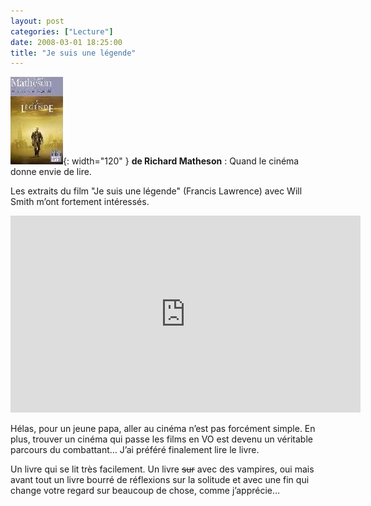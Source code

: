 ```yaml
---
layout: post
categories: ["Lecture"]
date: 2008-03-01 18:25:00
title: "Je suis une légende"
---
```


![couverture](/assets/images/couv_lecture/jesuisunelegende.webp){: width="120" } **de Richard Matheson** : Quand
le cinéma donne envie de lire.

Les extraits du film "Je suis une légende" (Francis Lawrence) avec
Will Smith m’ont fortement intéressés.

<iframe width="560" height="315" src="https://www.youtube.com/embed/yTNKbLhVAQA" title="YouTube video player" frameborder="0" allow="accelerometer; autoplay; clipboard-write; encrypted-media; gyroscope; picture-in-picture" allowfullscreen></iframe>

Hélas, pour un jeune papa, aller
au cinéma n’est pas forcément simple. En plus, trouver un cinéma qui
passe les films en VO est devenu un véritable parcours du combattant…
J’ai préféré finalement lire le livre.

Un livre qui se lit très facilement. Un livre ~~sur~~ avec des vampires,
oui mais avant tout un livre bourré de réflexions sur la solitude et
avec une fin qui change votre regard sur beaucoup de chose, comme
j’apprécie…


